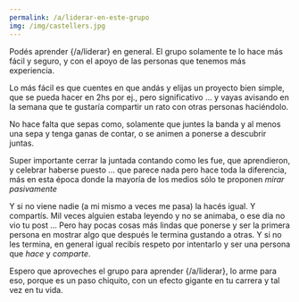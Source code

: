 ```yaml
---
permalink: /a/liderar-en-este-grupo
img: /img/castellers.jpg
---
```


Podés aprender {/a/liderar} en general. El grupo solamente te lo hace más fácil y seguro, y con el apoyo de las personas que tenemos más experiencia.

Lo más fácil es que cuentes en que andás y elijas un proyecto bien simple, que se pueda hacer en 2hs por ej., pero significativo ... y vayas avisando en la semana que te gustaría compartir un rato con otras personas haciéndolo.

No hace falta que sepas como, solamente que juntes la banda y al menos una sepa y tenga ganas de contar, o se animen a ponerse a descubrir juntas.


Super importante cerrar la juntada contando como les fue, que aprendieron, y celebrar haberse puesto ... que parece nada pero hace toda la diferencia, más en esta época donde la mayoría de los medios sólo te proponen _mirar pasivamente_

Y si no viene nadie (a mi mismo a veces me pasa) la hacés igual. Y compartís. Mil veces alguien estaba leyendo y no se animaba, o ese día no vio tu post ... Pero hay pocas cosas más lindas que ponerse y ser la primera persona en mostrar algo que después le termina gustando a otras. Y si no les termina, en general igual recibís respeto por intentarlo y ser una persona que _hace_ y _comparte_.

Espero que aproveches el grupo para aprender {/a/liderar}, lo arme para eso, porque es un paso chiquito, con un efecto gigante en tu carrera y tal vez en tu vida.




